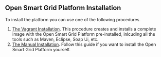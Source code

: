 ## Open Smart Grid Platform Installation

To install the platform you can use one of the following procedures.

1. [The Vagrant Installation](./Setup-VM-Vagrant.md). This procedure creates and installs a complete image with the Open Smart Grid Platform pre-installed, inlcuding all the tools such as Maven, Eclipse, Soap Ui, etc.
2. [The Manual Installation](./manualInstallation.md). Follow this guide if you want to install the Open Smart Grid Platform yourself.